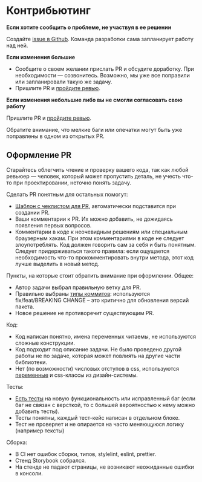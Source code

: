 # Контрибьютинг

**Если хотите сообщить о проблеме, не участвуя в ее решении**

Создайте [issue в Github](https://github.com/gpn-prototypes/vega-ui/issues/new). Команда разработки сама запланирует работу над ней.

**Если изменения большие**

- Сообщите о своем желании прислать PR и обсудите доработку. При необходимости — созвонитесь. Возможно, мы уже все поправили или запланировали такую же задачу.
- Пришлите PR и [пройдите ревью](review.md).

**Если изменения небольшие либо вы не смогли согласовать свою работу**

Пришлите PR и [пройдите ревью](review.md).

Обратите внимание, что мелкие баги или опечатки могут быть уже поправлены в одном из открытых PR.

## Оформление PR

Старайтесь облегчить чтение и проверку вашего кода, так как любой ревьюер — человек, который может пропустить деталь, не учесть что-то при проектировании, неточно понять задачу.

Сделать PR понятным для остальных помогут:

- [Шаблон с чеклистом для PR](../.github/pull_request_template.md), автоматически подставится при создании PR.
- Ваши комментарии к PR. Их можно добавить, не дожидаясь появления первых вопросов.
- Комментарии в коде к неочевидным решениям или специальным браузерным хакам. При этом комментариями в коде не следует злоупотреблять. Код должен говорить сам за себя и быть понятным.
  Следует придерживаться такого правила: если ощущается необходимость что-то прокомментировать внутри метода, этот код лучше выделить в новый метод.

Пункты, на которые стоит обратить внимание при оформлении.
Общее:

- Автор задачи выбрал правильную ветку для PR.
- Правильно выбраны [типы коммитов](сommits-style.md): используются fix/feat/BREAKING CHANGE – это критично для обновления версий пакета.
- Новое решение не противоречит существующим PR.

Код:

- Код написан понятно, имена переменных читаемы, не используются сложные конструкции.
- Код подходит под описание задачи. Не было проведено другой работы не по задаче, которая может повлиять на другие части библиотеки.
- Нет (по возможности) числовых отступов в css, используются [переменные](https://github.com/gpn-prototypes/ui-kit/tree/master/src/components/Theme) и css-классы из дизайн-системы.

Тесты:

- [Есть тесты](unit-tests.md) на новую функциональность или исправленный баг (если баг не связан с версткой, то с большей вероятностью к нему можно добавить тесты).
- Тесты понятны, каждый тест-кейс написан в отдельном блоке.
- Тест не проверяет и не опирается на часто меняющуюся логику (например тексты)

Сборка:

- В CI нет ошибок сборки, типов, stylelint, eslint, prettier.
- Стенд Storybook собрался.
- На стенде не падают страницы, не возникают неожиданные ошибки в консоли.

